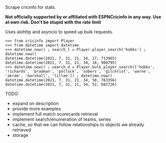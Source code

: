 Scrape cricinfo for stats.  

**Not officially supported by or affiliated with ESPNCricinfo in any way.  Use at own risk.  Don't be stupid with the rate limit**

Uses aiohttp and asyncio to speed up bulk requests.

```
>>> from cricinfo import Player
>>> from datetime import datetime
>>> datetime.now() ; search_l = Player.player_search('hobbs') ; datetime.now()
datetime.datetime(2021, 7, 31, 21, 34, 17, 713965)
datetime.datetime(2021, 7, 31, 21, 34, 18, 908795)
>>> datetime.now() ; search_d = Player.bulk_player_search(['hobbs', 'richards', 'bradman', 'pollock', 'sobers', 'gilchrist', 'warne', 'akram', 'marshall', 'lillee']) ; datetime.now()
datetime.datetime(2021, 7, 31, 21, 34, 50, 763356)
datetime.datetime(2021, 7, 31, 21, 34, 52, 682726)
```

TODO:
* expand on description
* provide more examples
* implement full match scorecards retrieval
* implement search/enumeration of teams, series
* cache, so that we can follow relationships to objects we already retrieved
* storage
